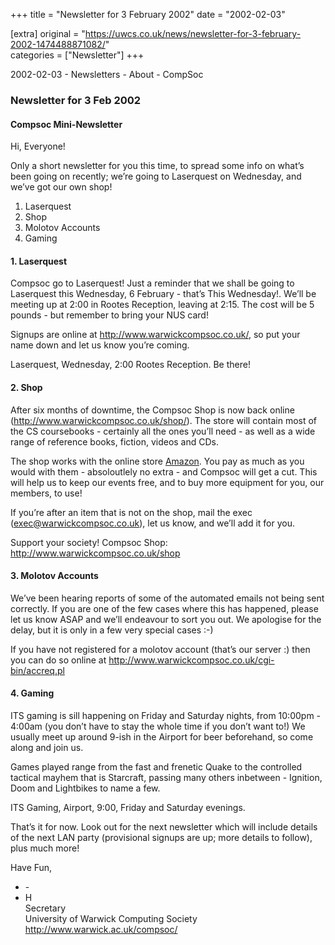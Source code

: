 +++
title = "Newsletter for 3 February 2002"
date = "2002-02-03"

[extra]
original = "https://uwcs.co.uk/news/newsletter-for-3-february-2002-1474488871082/"    
categories = ["Newsletter"]
+++

2002-02-03 - Newsletters - About - CompSoc

### Newsletter for 3 Feb 2002

#### Compsoc Mini-Newsletter

Hi, Everyone\!

Only a short newsletter for you this time, to spread some info on what’s been going on recently; we’re going to Laserquest on Wednesday, and we’ve got our own shop\!

1.  Laserquest
2.  Shop
3.  Molotov Accounts
4.  Gaming

#### 1\. Laserquest

Compsoc go to Laserquest\! Just a reminder that we shall be going to Laserquest this Wednesday, 6 February - that’s This Wednesday\!. We’ll be meeting up at 2:00 in Rootes Reception, leaving at 2:15. The cost will be 5 pounds - but remember to bring your NUS card\!

Signups are online at http://www.warwickcompsoc.co.uk/, so put your name down and let us know you’re coming.

Laserquest, Wednesday, 2:00 Rootes Reception. Be there\!

#### 2\. Shop

After six months of downtime, the Compsoc Shop is now back online (http://www.warwickcompsoc.co.uk/shop/). The store will contain most of the CS coursebooks - certainly all the ones you’ll need - as well as a wide range of reference books, fiction, videos and CDs.

The shop works with the online store [Amazon](http://www.amazon.co.uk). You pay as much as you would with them - absoloutlely no extra - and Compsoc will get a cut. This will help us to keep our events free, and to buy more equipment for you, our members, to use\!

If you’re after an item that is not on the shop, mail the exec (exec@warwickcompsoc.co.uk), let us know, and we’ll add it for you.

Support your society\! Compsoc Shop: http://www.warwickcompsoc.co.uk/shop

#### 3\. Molotov Accounts

We’ve been hearing reports of some of the automated emails not being sent correctly. If you are one of the few cases where this has happened, please let us know ASAP and we’ll endeavour to sort you out. We apologise for the delay, but it is only in a few very special cases :-)

If you have not registered for a molotov account (that’s our server :) then you can do so online at http://www.warwickcompsoc.co.uk/cgi-bin/accreq.pl

#### 4\. Gaming

ITS gaming is sill happening on Friday and Saturday nights, from 10:00pm - 4:00am (you don’t have to stay the whole time if you don’t want to\!) We usually meet up around 9-ish in the Airport for beer beforehand, so come along and join us.

Games played range from the fast and frenetic Quake to the controlled tactical mayhem that is Starcraft, passing many others inbetween - Ignition, Doom and Lightbikes to name a few.

ITS Gaming, Airport, 9:00, Friday and Saturday evenings.

That’s it for now. Look out for the next newsletter which will include details of the next LAN party (provisional signups are up; more details to follow), plus much more\!

Have Fun,

  - \-
  - H  
    Secretary  
    University of Warwick Computing Society  
    http://www.warwick.ac.uk/compsoc/
